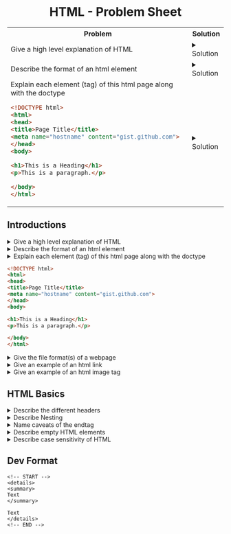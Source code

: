 <center> 
<h1> HTML - Problem Sheet </h1>
</center> 

<table style="width:100%">
<tr>
<th>Problem</th>
<th>Solution</th>
</tr>
<!-- START -->
<tr>
<td>
Give a high level explanation of HTML
</td>
<td>
<details>
<summary>
Solution
</summary> 

```
- HTML stands for Hyper Text Markup Language
- Language of Browser, tells browser how content should be rendered
```
</details>
</td>
</tr>
<!-- END -->

<!-- START -->
<tr>
<td>
Describe the format of an html element
</td>
<td>
<details>
<summary>
Solution
</summary> 

```
<tagname option1="value" option2="value"> Content </(close) tagname>
```
</details>
</td>
</tr>
<!-- END -->

<!-- START -->
<tr>
<td>
Explain each element (tag) of this html page along with the doctype

```html
<!DOCTYPE html>
<html>
<head>
<title>Page Title</title>
<meta name="hostname" content="gist.github.com">
</head>
<body>

<h1>This is a Heading</h1>
<p>This is a paragraph.</p>

</body>
</html>
```
</td>
<td>
<details>
<summary>
Solution
</summary> 

```
- Doctype defines that document is an HTML 5 Doc (There are elements specifics to html 5)
- The <html> element is the root element of an HTML page
- The <head> element contains meta information about the HTML page
- The <title> element specifies a title for the HTML page (which is shown in the browser's title bar or in the page's tab)
- The <body> element defines the document's body, and is a container for all the visible contents, such as headings, paragraphs, images, hyperlinks, tables, lists, etc.
- The <h1> element defines a large heading
- The <p> element defines a paragraph
```
</details>
</td>
</tr>
<!-- END -->


</table>

## Introductions
<!-- START -->
<details>
<summary>
Give a high level explanation of HTML
</summary> 

```
- HTML stands for Hyper Text Markup Language
- Language of Browser, tells browser how content should be rendered
```
</details>
<!-- END -->

<!-- START -->
<details>
<summary>
Describe the format of an html element
</summary> 

```
<tagname option1="value" option2="value"> Content </(close) tagname>
```
</details>
<!-- END -->

<!-- START -->
<details>
<summary>
Explain each element (tag) of this html page along with the doctype

```html
<!DOCTYPE html>
<html>
<head>
<title>Page Title</title>
<meta name="hostname" content="gist.github.com">
</head>
<body>

<h1>This is a Heading</h1>
<p>This is a paragraph.</p>

</body>
</html>
```
</summary> 

```
- Doctype defines that document is an HTML 5 Doc (There are elements specifics to html 5)
- The <html> element is the root element of an HTML page
- The <head> element contains meta information about the HTML page
- The <title> element specifies a title for the HTML page (which is shown in the browser's title bar or in the page's tab)
- The <body> element defines the document's body, and is a container for all the visible contents, such as headings, paragraphs, images, hyperlinks, tables, lists, etc.
- The <h1> element defines a large heading
- The <p> element defines a paragraph
```
</details>
<!-- END -->

<!-- START -->
<details>
<summary>
Give the file format(s) of a webpage
</summary> 

```
.html and .htm with the only difference being in the name
```
</details>
<!-- END -->

<!-- START -->
<details>
<summary>
Give an example of an html link
</summary> 

```
<a href="https://www.w3schools.com">This is a link</a>
```
</details>
<!-- END -->

<!-- START -->
<details>
<summary>
Give an example of an html image tag
</summary> 

```
<img src="w3schools.jpg" alt="W3Schools.com" width="104" height="142">
```
</details>
<!-- END -->

## HTML Basics
<!-- START -->
<details>
<summary>
Describe the different headers
</summary> 

```
h1 - h6
```
</details>
<!-- END -->

<!-- START -->
<details>
<summary>
Describe Nesting
</summary> 

```
HTML elements can contain other html elements, which is refered to as nesting
```
</details>
<!-- END -->

<!-- START -->
<details>
<summary>
Name caveats of the endtag
</summary> 

```
The end tag can be implied, although this is not best practice. Instead, you should always close tags
```
</details>

<!-- START -->
<details>
<summary>
Describe empty HTML elements
</summary> 

Elements without content are empty elements. Examples are
```
<br>
```
</details>

<!-- START -->
<details>
<summary>
Describe case sensitivity of HTML
</summary> 

```
HTML elements are not case sensitive, but W3C recommends lower case in html and demands lowercase for stricter doctypes
```
</details>
<!-- END -->

<!-- END -->
<!-- END -->

## Dev Format
```
<!-- START -->
<details>
<summary>
Text
</summary> 

Text
</details>
<!-- END -->
```